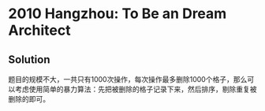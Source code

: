 # 2010 Hangzhou: To Be an Dream Architect
## Solution

题目的规模不大，一共只有1000次操作，每次操作最多删除1000个格子，那么可以考虑使用简单的暴力算法：先把被删除的格子记录下来，然后排序，剔除重复被删除的即可。 
